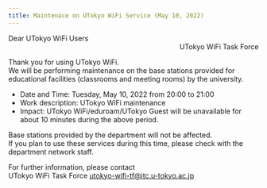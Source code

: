 ```yaml
---
title: Maintenace on UTokyo WiFi Service (May 10, 2022)
---
```


<div>Dear UTokyo WiFi Users</div>
<div style="text-align: right;">UTokyo WiFi Task Force</div>

Thank you for using UTokyo WiFi.<br>
We will be performing maintenance on the base stations provided for educational facilities (classrooms and meeting rooms) by the university.

- Date and Time: Tuesday, May 10, 2022 from 20:00 to 21:00
- Work description: UTokyo WiFi maintenance
- Impact: UTokyo WiFi/eduroam/UTokyo Guest will be unavailable for about 10 minutes during the above period.

Base stations provided by the department will not be affected.<br>
If you plan to use these services during this time, please check with the department network staff.

For further information, please contact<br>
UTokyo WiFi Task Force utokyo-wifi-tf@itc.u-tokyo.ac.jp
